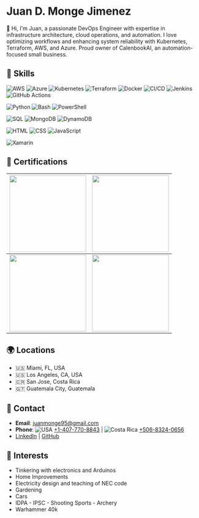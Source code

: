 # Juan D. Monge Jimenez

👋 Hi, I'm Juan, a passionate DevOps Engineer with expertise in infrastructure architecture, cloud operations, and automation. I love optimizing workflows and enhancing system reliability with Kubernetes, Terraform, AWS, and Azure. Proud owner of CalenbookAI, an automation-focused small business.

## 🚀 Skills

![AWS](https://img.shields.io/badge/AWS-blue) 
![Azure](https://img.shields.io/badge/Azure-blue) 
![Kubernetes](https://img.shields.io/badge/Kubernetes-blue) 
![Terraform](https://img.shields.io/badge/Terraform-blue) 
![Docker](https://img.shields.io/badge/Docker-blue) 
![CI/CD](https://img.shields.io/badge/CI/CD-blue) 
![Jenkins](https://img.shields.io/badge/Jenkins-blue) 
![GitHub Actions](https://img.shields.io/badge/GitHub%20Actions-blue) 

![Python](https://img.shields.io/badge/Python-green) 
![Bash](https://img.shields.io/badge/Bash-green) 
![PowerShell](https://img.shields.io/badge/PowerShell-green)

![SQL](https://img.shields.io/badge/SQL-orange) 
![MongoDB](https://img.shields.io/badge/MongoDB-orange) 
![DynamoDB](https://img.shields.io/badge/DynamoDB-orange)

![HTML](https://img.shields.io/badge/HTML-yellow) 
![CSS](https://img.shields.io/badge/CSS-yellow) 
![JavaScript](https://img.shields.io/badge/JavaScript-yellow)

![Xamarin](https://img.shields.io/badge/Xamarin-red)

## 📜 Certifications

<div align="center">

| <img src="https://images.credly.com/size/200x200/images/0e284c3f-5164-4b21-8660-0d84737941bc/image.png" width="200" height="200"> | <img src="https://www.credly.com/earner/earned/badge/b6eecadd-102e-46bf-9d0b-a268ee5909f7" width="200" height="200"> |
|:---:|:---:|
| <img src="https://images.credly.com/size/200x200/images/7f278050-123c-465f-8c5b-cbd899f48212/Specialist_Badge_-_Platform_Engineer_PowerScale.png" width="200" height="200"> | <img src="https://images.credly.com/size/200x200/images/1b2d8e5c-be9a-47cb-b28a-58077c1929f9/Associate_Badge_-_Information_Storage_and_Management.png" width="200" height="200"> |

</div>

## 🌍 Locations

- 🇺🇸 Miami, FL, USA
- 🇺🇸 Los Angeles, CA, USA
- 🇨🇷 San Jose, Costa Rica
- 🇬🇹 Guatemala City, Guatemala

## 💬 Contact
- **Email**: [juanmonge95@gmail.com](mailto:juanmonge95@gmail.com)
- **Phone**: ![USA](https://cdn-icons-png.flaticon.com/16/197/197484.png) [+1-407-770-8843](tel:+14077708843) | ![Costa Rica](https://cdn-icons-png.flaticon.com/16/197/197506.png) [+506-8324-0656](tel:+50683240656)
- [LinkedIn](https://www.linkedin.com/in/juanmongejimenez) | [GitHub](https://github.com/Juandi-M)

## 🎯 Interests
- Tinkering with electronics and Arduinos
- Home Improvements
- Electricity design and teaching of NEC code
- Gardening
- Cars
- IDPA - IPSC - Shooting Sports - Archery 
- Warhammer 40k
